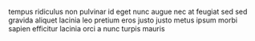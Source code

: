 tempus ridiculus non pulvinar id eget nunc augue nec at feugiat sed sed gravida
aliquet lacinia leo pretium eros justo justo metus ipsum morbi sapien efficitur
lacinia orci a nunc turpis mauris
